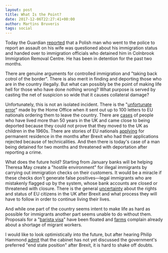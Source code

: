 ```yaml
---
layout: post
title: What Is the Point?
date: 2017-12-06T22:27:41+00:00
author: Martins Bruveris
tags: social
---
```

Today the Guardian <a href="https://www.theguardian.com/uk-news/2017/dec/06/police-threaten-to-deport-polish-man-seeking-help-after-attack">reported</a> that a Polish man who went to the police to report an assault on his wife was questioned about his immigration status and handed over to immigration officials who detained him in Colnbrook Immigration Removal Centre. He has been in detention for the past two months.

There are genuine arguments for controlled immigration and "taking back cotrol of the border". There is also merit in finding and deporting those who are in the country illegally. But what can possibly be the point of making life hell for those who have done nothing wrong? What purpose is served by casting the net of suspicion so wide that it causes collateral damage?

<!--more-->

Unfortunately, this is not an isolated incident. There is the "<a href="https://www.theguardian.com/politics/2017/aug/23/home-office-apologises-for-letters-threatening-to-deport-eu-nationals">unfortunate error</a>" made by the Home Office when it sent out up to 100 letters to EU nationals ordering them to leave the country. There are <a href="https://www.theguardian.com/uk-news/2017/dec/01/man-detained-threatened-with-removal-after-52-years-in-the-uk">cases</a> of people who have lived more than 50 years in the UK and came close to being deported because they could not prove that they moved to the UK as children in the 1960s. There are stories of EU nationals <a href="https://www.independent.co.uk/news/uk/home-news/german-neuroscientist-sam-schwarzkopf-18-years-uk-prepare-to-leave-brexit-eu-national-citizen-a7639831.html">applying</a> for permanent residence in the months after Brexit who had their applications rejected because of technicalities. And then there is today's case of a man being detained for two months and threatened with deportation after reporting a crime.

What does the future hold? Starting from January banks will be helping Theresa May create a "hostile environment" for illegal immigrants by carrying out immigration checks on their customers. It would be a miracle if these checks don't generate false positives—legal immigrants who are mistakenly flagged up by the system, whose bank accounts are closed or threatened with closure. There is the general <a href="https://www.independent.co.uk/news/uk/politics/brexit-eu-citizens-apply-stay-uk-permanently-limbo-decade-broken-system-visa-nationals-home-office-a7716116.html">uncertainty</a> about the rights and status of EU citizens in the UK after Brexit and what process they will have to follow in order to continue living their lives.

And while one part of the country seems intent to make life as hard as possible for immigrants another part seems unable to do without them. Proposals for a "<a href="https://www.theguardian.com/business/2017/apr/25/costa-coffee-barista-visas-brexit-labour-shortages">barista visa</a>" have been floated and <a href="https://www.theguardian.com/environment/2017/jun/22/farms-hit-by-labour-shortage-as-migrant-workers-shun-racist-uk">farms</a> complain already about a shortage of migrant workers.

I would like to look optimistically into the future, but after hearing Philip Hammond <a href="https://www.theguardian.com/politics/2017/dec/06/chancellor-says-uk-will-pay-brexit-bill-even-if-it-fails-to-get-free-trade-deal">admit</a> that the cabinet has not yet discussed the government's preferred "end state position" after Brexit, it is hard to shake off doubts.
